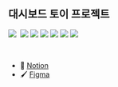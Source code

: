 ## 대시보드 토이 프로젝트
<img src="https://img.shields.io/badge/TypeScript-007ACC?style=for-the-badge&logo=typescript&logoColor=white"/>&nbsp;&nbsp;<img src="https://img.shields.io/badge/React-20232A?style=for-the-badge&logo=react&logoColor=61DAFB"/>&nbsp;<img src="https://img.shields.io/badge/Next.js-000?logo=nextdotjs&logoColor=fff&style=for-the-badge"/>&nbsp;<img src="https://img.shields.io/badge/nestjs-%23E0234E.svg?style=for-the-badge&logo=nestjs&logoColor=white"/>&nbsp;<img src="https://img.shields.io/badge/Prisma-3982CE?style=for-the-badge&logo=Prisma&logoColor=white"/>&nbsp;<img src="https://img.shields.io/badge/eslint-3A33D1?style=for-the-badge&logo=eslint&logoColor=white"/>&nbsp;<img src="https://img.shields.io/badge/prettier-1A2C34?style=for-the-badge&logo=prettier&logoColor=F7BA3E"/>&nbsp;


<br/>

-  📔  [Notion](https://www.notion.so/blockchainvalley/TOY-567b3202f35c4f6eabb28b4c465ffcf0?pvs=4)
-  🖌️  [Figma](https://www.figma.com/file/mkcecUOkXj3FrcrnMUzVym/%5BDashboard%5D-Wireframes-%26-UIs?type=design&t=hxk4jFE1rUgsUdVe-6)
